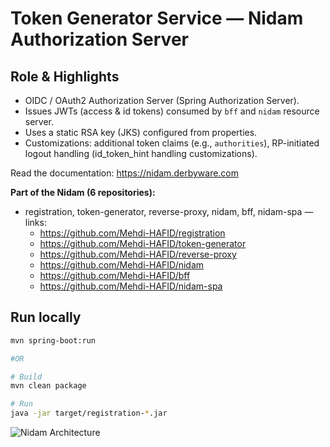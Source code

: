 # Token Generator Service — Nidam Authorization Server

## Role & Highlights
- OIDC / OAuth2 Authorization Server (Spring Authorization Server).
- Issues JWTs (access & id tokens) consumed by `bff` and `nidam` resource server.
- Uses a static RSA key (JKS) configured from properties.
- Customizations: additional token claims (e.g., `authorities`), RP-initiated logout handling (id_token_hint handling customizations).

Read the documentation: https://nidam.derbyware.com

**Part of the Nidam (6 repositories):**
- registration, token-generator, reverse-proxy, nidam, bff, nidam-spa — links:
    - https://github.com/Mehdi-HAFID/registration
    - https://github.com/Mehdi-HAFID/token-generator
    - https://github.com/Mehdi-HAFID/reverse-proxy
    - https://github.com/Mehdi-HAFID/nidam
    - https://github.com/Mehdi-HAFID/bff
    - https://github.com/Mehdi-HAFID/nidam-spa

## Run locally
```bash
mvn spring-boot:run 

#OR

# Build
mvn clean package

# Run
java -jar target/registration-*.jar
```

[//]: # (TODO change to the new one)
![Nidam Architecture](https://nidam.derbyware.com/img/v2/Nidam-v2-Routing.svg "New Nidam Architecture")


